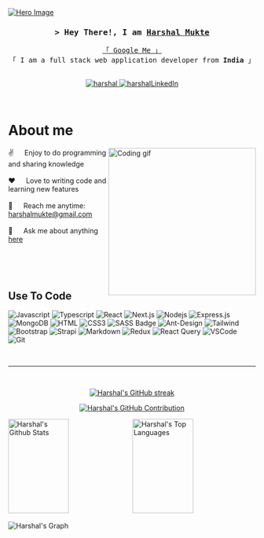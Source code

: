
<a href="https://harshal-mukte.netlify.app">
  <img align="center" src="https://github.com/HarshalMukte/HarshalMukte/assets/86140119/d241dfee-e901-4af4-95e2-82eb77b94ac6" alt="Hero Image" />
</a>

<!-- Intro  -->
<h3 align="center">
        <samp>&gt; Hey There!, I am
                <b><a target="_blank" href="https://harshal-mukte.netlify.app">Harshal Mukte</a></b>
        </samp>
</h3>

<p align="center"> 
  <samp>
    <a href="https://www.google.com/search?q=Harshal-Mukte">「 Google Me 」</a>
    <br>
    「 I am a full stack web application developer from <b>India</b> 」
    <br>
    <br>
  </samp>
</p>

<p align="center">
 <a href="https://harshal-mukte.netlify.app" target="blank">
  <img src="https://img.shields.io/badge/Website-DC143C?style=for-the-badge&logo=medium&logoColor=white" alt="harshal" />
 </a>
 <a href="https://www.linkedin.com/in/harshalmukte/" target="_blank">
  <img src="https://img.shields.io/badge/LinkedIn-0077B5?style=for-the-badge&logo=linkedin&logoColor=white" alt="harshalLinkedIn"/>
 </a>
</p>
<br />

<!-- About Section -->
 # About me
 
<p>
 <img align="right" width="300" src="https://github.com/HarshalMukte/HarshalMukte/assets/86140119/5bf7b8ab-4387-4ef0-b9f3-0c4190811b0a" alt="Coding gif" />
  
 ✌️ &emsp; Enjoy to do programming and sharing knowledge <br/><br/>
 ❤️ &emsp; Love to writing code and learning new features<br/><br/>
 📧 &emsp; Reach me anytime: harshalmukte@gmail.com<br/><br/>
 💬 &emsp; Ask me about anything [here](https://www.linkedin.com/in/harshalmukte)

</p>

<br/>
<br/>
<br/>

## Use To Code

![Javascript](https://img.shields.io/badge/Javascript-F0DB4F?style=for-the-badge&labelColor=black&logo=javascript&logoColor=F0DB4F)
![Typescript](https://img.shields.io/badge/Typescript-007acc?style=for-the-badge&labelColor=black&logo=typescript&logoColor=007acc)
![React](https://img.shields.io/badge/-React-61DBFB?style=for-the-badge&labelColor=black&logo=react&logoColor=61DBFB)
![Next.js](https://img.shields.io/badge/next.js-000000?style=for-the-badge&logo=nextdotjs&logoColor=white)
![Nodejs](https://img.shields.io/badge/Nodejs-3C873A?style=for-the-badge&labelColor=black&logo=node.js&logoColor=3C873A)
![Express.js](https://img.shields.io/badge/Express.js-000000?style=for-the-badge&logo=express&logoColor=white)
![MongoDB](https://img.shields.io/badge/MongoDB-4EA94B?style=for-the-badge&logo=mongodb&logoColor=white)
![HTML](https://img.shields.io/badge/HTML5-E34F26?style=for-the-badge&logo=html5&logoColor=white)
![CSS3](https://img.shields.io/badge/CSS3-1572B6?style=for-the-badge&logo=css3&logoColor=white)
![SASS Badge](https://img.shields.io/badge/Sass-CC6699?style=for-the-badge&logo=sass&logoColor=white)
![Ant-Design](https://img.shields.io/badge/AntDesign-0170FE?style=for-the-badge&logo=antdesign&logoColor=white)
![Tailwind](https://img.shields.io/badge/Tailwind_CSS-092749?style=for-the-badge&logo=tailwindcss&logoColor=06B6D4&labelColor=000000)
![Bootstrap](https://img.shields.io/badge/Bootstrap-563D7C?style=for-the-badge&logo=bootstrap&logoColor=white)
![Strapi](https://img.shields.io/badge/strapi-2E7EEA?style=for-the-badge&logo=strapi&logoColor=white)
![Markdown](https://img.shields.io/badge/Markdown-000000?style=for-the-badge&logo=markdown&logoColor=white)
![Redux](https://img.shields.io/badge/Redux-593D88?style=for-the-badge&logo=redux&logoColor=white)
![React Query](https://img.shields.io/badge/-React_Query-FF4154?style=for-the-badge&logo=react%20query&logoColor=white)
![VSCode](https://img.shields.io/badge/Visual_Studio-0078d7?style=for-the-badge&logo=visual%20studio&logoColor=white)
![Git](https://img.shields.io/badge/Git-F05032?style=for-the-badge&logo=git&logoColor=white)

<br/>
<hr/>
<br/>

<p align="center">
  <a href="https://github.com/HarshalMukte">
    <img src="https://github-readme-streak-stats.herokuapp.com/?user=HarshalMukte&theme=radical&border=7F3FBF&background=0D1117" alt="Harshal's GitHub streak"/>
  </a>
</p>

<p align="center">
  <a href="https://github.com/HarshalMukte">
    <img src="https://github-profile-summary-cards.vercel.app/api/cards/profile-details?username=HarshalMukte&theme=radical" alt="Harshal's GitHub Contribution"/>
  </a>
</p>

<a> 
    <a href="https://github.com/HarshalMukte"><img alt="Harshal's Github Stats" src="https://denvercoder1-github-readme-stats.vercel.app/api?username=HarshalMukte&show_icons=true&count_private=true&theme=react&border_color=7F3FBF&bg_color=0D1117&title_color=F85D7F&icon_color=F8D866" height="192px" width="49.5%"/></a>
  <a href="https://github.com/HarshalMukte"><img alt="Harshal's Top Languages" src="https://denvercoder1-github-readme-stats.vercel.app/api/top-langs/?username=HarshalMukte&langs_count=8&layout=compact&theme=react&border_color=7F3FBF&bg_color=0D1117&title_color=F85D7F&icon_color=F8D866" height="192px" width="49.5%"/></a>
  <br/>
</a>


![Harshal's Graph](https://github-readme-activity-graph.vercel.app/graph?username=HarshalMukte&custom_title=Harshal%20Mukte's%20GitHub%20Activity%20Graph&bg_color=0D1117&color=7F3FBF&line=7F3FBF&point=7F3FBF&area_color=FFFFFF&title_color=FFFFFF&area=true)
